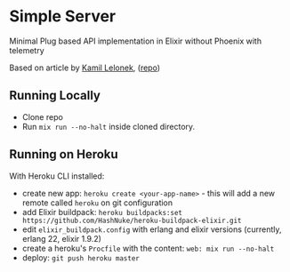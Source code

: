 # Simple Server

Minimal Plug based API implementation in Elixir without Phoenix with telemetry

Based on article by [Kamil Lelonek](https://blog.lelonek.me/minimal-elixir-http2-server-64188d0c1f3a), ([repo](https://github.com/KamilLelonek/elixir-http-json-api))

## Running Locally

* Clone repo
* Run `mix run --no-halt` inside cloned directory.

## Running on Heroku

With Heroku CLI installed:

* create new app: `heroku create <your-app-name>` - this will add a new remote called `heroku` on git configuration
* add Elixir buildpack: `heroku buildpacks:set https://github.com/HashNuke/heroku-buildpack-elixir.git`
* edit `elixir_buildpack.config` with erlang and elixir versions (currently, erlang 22, elixir 1.9.2)
* create a heroku's `Procfile` with the content: `web: mix run --no-halt`
* deploy: `git push heroku master`

